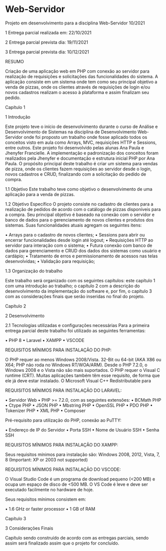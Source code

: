 # Web-Servidor
Projeto em desenvolvimento para a disciplina Web-Servidor 10/2021

 1 Entrega parcial realizada em: 22/10/2021

2 Entrega parcial prevista dia: 19/11/2021

3 Entrega parcial prevista dia: 10/12/2021 

RESUMO

Criação de uma aplicação web em PHP com conexão ao servidor para realização de requisições e solicitações das funcionalidades do sistema. A aplicação consiste em um sistema onde tem como seu principal objetivo a venda de pizzas, onde os clientes através de requisições de login e/ou novos cadastros realizam o acesso à plataforma e assim finalizam seu pedido.  

Capítulo 1

1 Introdução

Este projeto teve o início de desenvolvimento durante o curso de Análise e Desenvolvimento de Sistemas na disciplina de Desenvolvimento Web-Servidor onde foi proposto um trabalho onde fosse aplicado todos os conceitos visto em aula como Arrays, MVC, requisições HTTP e Sessions, entre outros. 
Este projeto foi desenvolvido pelas alunas Ana Paula e Jhenyfer Francielle. A implementação e padronização dos conceitos foram realizados pela Jhenyfer e documentação e estrutura inicial PHP por Ana Paula. O propósito principal deste trabalho é criar um sistema para vendas de pizza, onde os clientes fazem requisições ao servidor desde o login, novos cadastros e CRUD, finalizando com a solicitação do pedido de compra. 

1.1 Objetivo
Este trabalho teve como objetivo o desenvolvimento de uma aplicação para a venda de pizzas.

1.2 Objetivo Específico 
O projeto consiste no cadastro de clientes para a realização de pedidos de acordo com o catálogo de pizzas disponíveis para a compra. Seu principal objetivo é baseado na conexão com o servidor e banco de dados para o gerenciamento de novos clientes e produtos dos sistemas. Suas funcionalidades atuais agregam os seguintes itens:

•	Arrays para o cadastro de novos clientes;
•	Sessions para abrir ou encerrar funcionalidades desde login até logout;
•	Requisições HTTP ao servidor para interação com o sistema; 
•	Futura conexão com banco de dados para gerenciamento e CRUD dos dados dos sistemas como usuário e cardápio;
•	Tratamento de erros e permissionamento de acessos nas telas desenvolvidas;
•	Validação para requisição;

1.3 Organização do trabalho

Este trabalho será organizado com os seguintes capítulos:  este capítulo 1 com uma introdução ao trabalho; o capítulo 2 com a descrição do desenvolvimento da implementação do software e, por fim, o capítulo 3 com as considerações finais que serão inseridas no final do projeto. 

Capítulo 2

2	Desenvolvimento

2.1	Tecnologias utilizadas e configurações necessárias
Para a primeira entrega parcial deste trabalho foi utilizado as seguintes ferramentas:

•	PHP 8
•	Laravel
•	XAMPP
•	VSCODE

 REQUISITOS MÍNIMOS PARA INSTALAÇÃO DO PHP: 

O PHP requer ao menos Windows 2008/Vista. 32-Bit ou 64-bit (AKA X86 ou X64; PHP não roda no Windows RT/WOA/ARM). Desde o PHP 7.2.0, o Windows 2008 e o Vista não são mais suportados. O PHP requer o Visual C runtime (CRT). Muitas aplicações também têm esse requisito, de forma que ele já deve estar instalado. O Microsoft Visual C++ Redistributable para 

REQUISITOS MÍNIMOS PARA INSTALAÇÃO DO LARAVEL:

•	Servidor Web
•	PHP >= 7.2.0, com as seguintes extensões:
•	BCMath PHP
•	Ctype PHP
•	JSON PHP
•	Mbstring PHP
•	OpenSSL PHP
•	PDO PHP
•	Tokenizer PHP
•	XML PHP
•	Composer

Pré-requisito para utilização do PHP, conexão ao PuTTY:

•	Endereço de IP do Servidor
•	Porta SSH
•	Nome de Usuário SSH
•	Senha SSH

REQUISITOS MÍNIMOS PARA INSTALAÇÃO DO XAMPP:

Seus requisitos mínimos para instalação são:
Windows 2008, 2012, Vista, 7, 8 (Important: XP or 2003 not supported)

REQUISITOS MÍNIMOS PARA INSTALAÇÃO DO VSCODE:

O Visual Studio Code é um programa de download pequeno (<200 MB) e ocupa um espaço de disco de <500 MB. O VS Code é leve e deve ser executado facilmente no hardware de hoje.

Seus requisitos mínimos consistem em:

•	1.6 GHz or faster processor
•	1 GB of RAM


Capítulo 3

3	Considerações Finais

Capítulo sendo construído de acordo com as entregas parciais, sendo assim será finalizado assim que o projeto for concluído.

